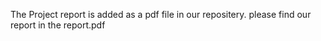 The Project report is added as a pdf file in our repositery. please find our report in the report.pdf
